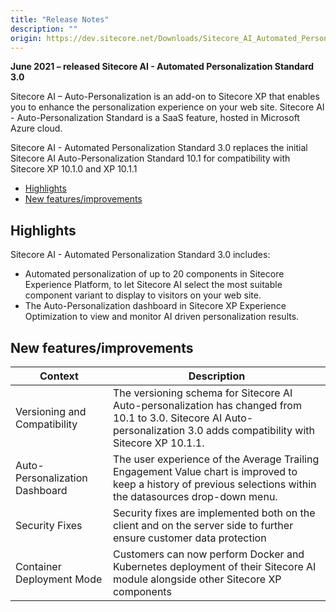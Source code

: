 ```yaml
---
title: "Release Notes"
description: ""
origin: https://dev.sitecore.net/Downloads/Sitecore_AI_Automated_Personalization_Standard/3x/Sitecore_AI_Automated_Personalization_Standard_300/Release_Notes
---
```


**June 2021 – released Sitecore AI - Automated Personalization Standard 3.0**

Sitecore AI – Auto-Personalization is an add-on to Sitecore XP that enables you to enhance the personalization experience on your web site. Sitecore AI - Auto-Personalization Standard is a SaaS feature, hosted in Microsoft Azure cloud.

Sitecore AI - Automated Personalization Standard 3.0 replaces the initial Sitecore AI Auto-Personalization Standard 10.1 for compatibility with Sitecore XP 10.1.0 and XP 10.1.1

-   [Highlights](#Highlights)
-   [New features/improvements](#New)

## Highlights

Sitecore AI - Automated Personalization Standard 3.0 includes:

-   Automated personalization of up to 20 components in Sitecore Experience Platform, to let Sitecore AI select the most suitable component variant to display to visitors on your web site.
-   The Auto-Personalization dashboard in Sitecore XP Experience Optimization to view and monitor AI driven personalization results.

## New features/improvements

 | Context | Description |
 | --- | --- |
 | Versioning and Compatibility​​ | The versioning schema for Sitecore AI Auto-personalization has changed from 10.1 to 3.0. Sitecore AI Auto-personalization 3.0 adds compatibility with Sitecore XP 10.1.1. |
 | ​​​Auto-Personalization Dashboard | The user experience of the Average Trailing Engagement Value chart is improved to keep a history of previous selections within the datasources drop-down menu. |
 | ​​Security Fixes | Security fixes are implemented both on the client and on the server side to further ensure customer data protection |
 | ​​Container Deployment Mode | Customers can now perform Docker and Kubernetes deployment of their Sitecore AI module alongside other Sitecore XP components |